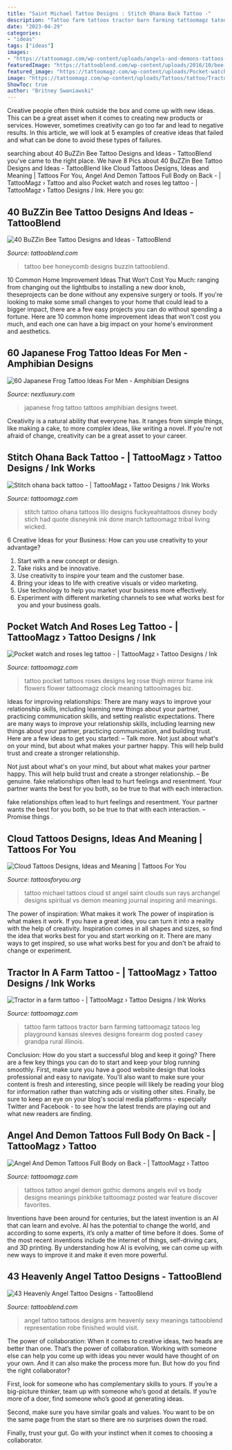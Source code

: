 ```yaml
---
title: "Saint Michael Tattoo Designs : Stitch Ohana Back Tattoo -"
description: "Tattoo farm tattoos tractor barn farming tattoomagz tatoos leg playground kansas sleeves designs forearm dog posted casey grandpa rural illinois"
date: "2023-04-29"
categories:
- "ideas"
tags: ["ideas"]
images:
- "https://tattoomagz.com/wp-content/uploads/angels-and-demons-tattoos-angel-and-demon-tattoos-43234.jpg"
featuredImage: "https://tattooblend.com/wp-content/uploads/2016/10/bee-tattoo.jpg"
featured_image: "https://tattoomagz.com/wp-content/uploads/Pocket-watch-and-roses-leg-tattoo.jpg"
image: "https://tattoomagz.com/wp-content/uploads/Tattoos/tattoo/Tractor-in-a-farm-tattoo-672x900.jpg"
ShowToc: true
author: "Britney Swaniawski"
---
```



Creative people often think outside the box and come up with new ideas. This can be a great asset when it comes to creating new products or services. However, sometimes creativity can go too far and lead to negative results. In this article, we will look at 5 examples of creative ideas that failed and what can be done to avoid these types of failures.

	

		
searching about 40 BuZZin Bee Tattoo Designs and Ideas - TattooBlend you've came to the right place. We have 8 Pics about 40 BuZZin Bee Tattoo Designs and Ideas - TattooBlend like Cloud Tattoos Designs, Ideas and Meaning | Tattoos For You, Angel And Demon Tattoos Full Body on Back - | TattooMagz › Tattoo and also Pocket watch and roses leg tattoo - | TattooMagz › Tattoo Designs / Ink. Here you go:
		
    
## 40 BuZZin Bee Tattoo Designs And Ideas - TattooBlend

<img loading=lazy src="https://tattooblend.com/wp-content/uploads/2016/10/bee-tattoo.jpg" onerror="this.onerror=null;this.src='https://tse1.mm.bing.net/th?id=OIP.o7MCVCgwrR1gffYs8zCk8QHaHa&amp;pid=15.1';" alt="40 BuZZin Bee Tattoo Designs and Ideas - TattooBlend">

_Source: tattooblend.com_

>tattoo bee honeycomb designs buzzin tattooblend. 

	

10 Common Home Improvement Ideas That Won’t Cost You Much: ranging from changing out the lightbulbs to installing a new door knob, theseprojects can be done without any expensive surgery or tools.
If you're looking to make some small changes to your home that could lead to a bigger impact, there are a few easy projects you can do without spending a fortune. Here are 10 common home improvement ideas that won't cost you much, and each one can have a big impact on your home's environment and aesthetics.

    
## 60 Japanese Frog Tattoo Ideas For Men - Amphibian Designs

<img loading=lazy src="http://nextluxury.com/wp-content/uploads/japanese-frog-tattoos-for-gentlemen.jpg" onerror="this.onerror=null;this.src='https://tse4.mm.bing.net/th?id=OIP.8vgSVl02TQ-VVo5TeI5iVgAAAA&amp;pid=15.1';" alt="60 Japanese Frog Tattoo Ideas For Men - Amphibian Designs">

_Source: nextluxury.com_

>japanese frog tattoo tattoos amphibian designs tweet. 

	

Creativity is a natural ability that everyone has. It ranges from simple things, like making a cake, to more complex ideas, like writing a novel. If you're not afraid of change, creativity can be a great asset to your career.

    
## Stitch Ohana Back Tattoo - | TattooMagz › Tattoo Designs / Ink Works

<img loading=lazy src="https://tattoomagz.com/wp-content/uploads/Stitch-ohana-back-tattoo.jpg" onerror="this.onerror=null;this.src='https://tse3.mm.bing.net/th?id=OIP.X9ekoI3m443jiCp5pH2FjwHaJ4&amp;pid=15.1';" alt="Stitch ohana back tattoo - | TattooMagz › Tattoo Designs / Ink Works">

_Source: tattoomagz.com_

>stitch tattoo ohana tattoos lilo designs fuckyeahtattoos disney body stich had quote disneyink ink done march tattoomagz tribal living wicked. 

	

6 Creative Ideas for your Business: How can you use creativity to your advantage?
1. Start with a new concept or design.
2. Take risks and be innovative.
3. Use creativity to inspire your team and the customer base. 
4. Bring your ideas to life with creative visuals or video marketing. 
5. Use technology to help you market your business more effectively. 
6. Experiment with different marketing channels to see what works best for you and your business goals.

    
## Pocket Watch And Roses Leg Tattoo - | TattooMagz › Tattoo Designs / Ink

<img loading=lazy src="https://tattoomagz.com/wp-content/uploads/Pocket-watch-and-roses-leg-tattoo.jpg" onerror="this.onerror=null;this.src='https://tse4.mm.bing.net/th?id=OIP.jsDEil_0dir6PPAOoz-IkgHaLH&amp;pid=15.1';" alt="Pocket watch and roses leg tattoo - | TattooMagz › Tattoo Designs / Ink">

_Source: tattoomagz.com_

>tattoo pocket tattoos roses designs leg rose thigh mirror frame ink flowers flower tattoomagz clock meaning tattooimages biz. 

	

Ideas for improving relationships: There are many ways to improve your relationship skills, including learning new things about your partner, practicing communication skills, and setting realistic expectations.
There are many ways to improve your relationship skills, including learning new things about your partner, practicing communication, and building trust. Here are a few ideas to get you started: 
     – Talk more. Not just about what's on your mind, but about what makes your partner happy. This will help build trust and create a stronger relationship.

Not just about what's on your mind, but about what makes your partner happy. This will help build trust and create a stronger relationship. – Be genuine. fake relationships often lead to hurt feelings and resentment. Your partner wants the best for you both, so be true to that with each interaction.

fake relationships often lead to hurt feelings and resentment. Your partner wants the best for you both, so be true to that with each interaction. – Promise things .

    
## Cloud Tattoos Designs, Ideas And Meaning | Tattoos For You

<img loading=lazy src="http://www.tattoosforyou.org/wp-content/uploads/2013/10/Clouds-With-Sun-Rays-Tattoo.jpg" onerror="this.onerror=null;this.src='https://tse3.mm.bing.net/th?id=OIP.iCPqcbZ86okZGrideLguJQHaJ7&amp;pid=15.1';" alt="Cloud Tattoos Designs, Ideas and Meaning | Tattoos For You">

_Source: tattoosforyou.org_

>tattoo michael tattoos cloud st angel saint clouds sun rays archangel designs spiritual vs demon meaning journal inspiring anil meanings. 

	

The power of inspiration: What makes it work
The power of inspiration is what makes it work. If you have a great idea, you can turn it into a reality with the help of creativity. Inspiration comes in all shapes and sizes, so find the idea that works best for you and start working on it. There are many ways to get inspired, so use what works best for you and don't be afraid to change or experiment.

    
## Tractor In A Farm Tattoo - | TattooMagz › Tattoo Designs / Ink Works

<img loading=lazy src="https://tattoomagz.com/wp-content/uploads/Tattoos/tattoo/Tractor-in-a-farm-tattoo-672x900.jpg" onerror="this.onerror=null;this.src='https://tse2.mm.bing.net/th?id=OIP.WhVfaHHgY18BwirfPco2DgHaJ6&amp;pid=15.1';" alt="Tractor in a farm tattoo - | TattooMagz › Tattoo Designs / Ink Works">

_Source: tattoomagz.com_

>tattoo farm tattoos tractor barn farming tattoomagz tatoos leg playground kansas sleeves designs forearm dog posted casey grandpa rural illinois. 

	

Conclusion: How do you start a successful blog and keep it going?
There are a few key things you can do to start and keep your blog running smoothly. First, make sure you have a good website design that looks professional and easy to navigate. You'll also want to make sure your content is fresh and interesting, since people will likely be reading your blog for information rather than watching ads or visiting other sites. Finally, be sure to keep an eye on your blog's social media platforms - especially Twitter and Facebook - to see how the latest trends are playing out and what new readers are finding.

    
## Angel And Demon Tattoos Full Body On Back - | TattooMagz › Tattoo

<img loading=lazy src="https://tattoomagz.com/wp-content/uploads/angels-and-demons-tattoos-angel-and-demon-tattoos-43234.jpg" onerror="this.onerror=null;this.src='https://tse4.mm.bing.net/th?id=OIP.itMADVm0y2uIJWMW0cPSiAHaKV&amp;pid=15.1';" alt="Angel And Demon Tattoos Full Body on Back - | TattooMagz › Tattoo">

_Source: tattoomagz.com_

>tattoos tattoo angel demon gothic demons angels evil vs body designs meanings pinkbike tattoomagz posted war feature discover favorites. 

	

Inventions have been around for centuries, but the latest invention is an AI that can learn and evolve. AI has the potential to change the world, and according to some experts, it’s only a matter of time before it does. Some of the most recent inventions include the internet of things, self-driving cars, and 3D printing. By understanding how AI is evolving, we can come up with new ways to improve it and make it even more powerful.

    
## 43 Heavenly Angel Tattoo Designs - TattooBlend

<img loading=lazy src="https://tattooblend.com/wp-content/uploads/2015/10/angel-tattoo-arm.jpg" onerror="this.onerror=null;this.src='https://tse4.mm.bing.net/th?id=OIP.qMM9I2XFfC0znM9DGIht8QHaLG&amp;pid=15.1';" alt="43 Heavenly Angel Tattoo Designs - TattooBlend">

_Source: tattooblend.com_

>angel tattoo tattoos designs arm heavenly sexy meanings tattooblend representation robe finished would visit. 

	

The power of collaboration:
When it comes to creative ideas, two heads are better than one. That’s the power of collaboration.
Working with someone else can help you come up with ideas you never would have thought of on your own. And it can also make the process more fun. But how do you find the right collaborator?

First, look for someone who has complementary skills to yours. If you’re a big-picture thinker, team up with someone who’s good at details. If you’re more of a doer, find someone who’s good at generating ideas.

Second, make sure you have similar goals and values. You want to be on the same page from the start so there are no surprises down the road.

Finally, trust your gut. Go with your instinct when it comes to choosing a collaborator.

